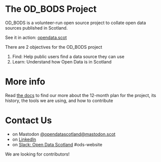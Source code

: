 # The OD_BODS Project
OD_BODS is a volunteer-run open source project to collate open data sources published in Scotland. 

See it in action: [opendata.scot](https://opendata.scot/)


There are 2 objectives for the OD_BODS project
1. Find: Help public users find a data source they can use
2. Learn: Understand how Open Data is in Scotland


# More info
Read [the docs](https://docs.opendata.scot/) to find our more about the 12-month plan for the project, its history, the tools we are using, and how to contribute

# Contact Us
* on Mastodon [@opendatascotland@mastodon.scot](https://mstdn.social/@opendatascotland@mastodon.scot)
* on [LinkedIn](https://www.linkedin.com/company/opendatascotland)
* on [Slack: Open Data Scotland](https://join.slack.com/t/opendatascotland/shared_invite/zt-yfcc64tg-xIF1cOxkWbKZqI8ZBPzkGg) #ods-website

We are looking for contributors!
